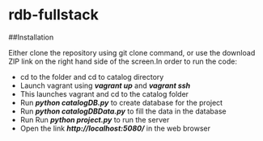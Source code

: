 rdb-fullstack
=============

##Installation

Either clone the repository using git clone command, or use the download ZIP link on the right hand side of the screen.In order to run the code:
- cd to the folder and cd to catalog directory
- Launch vagrant using ***vagrant up*** and ***vagrant ssh***
- This launches vagrant and cd to the catalog folder
- Run ***python catalogDB.py*** to create database for the project
- Run ***python catalogDBData.py*** to fill the data in the database
- Run Run ***python project.py*** to run the server
- Open the link ***http://localhost:5080/*** in the web browser
